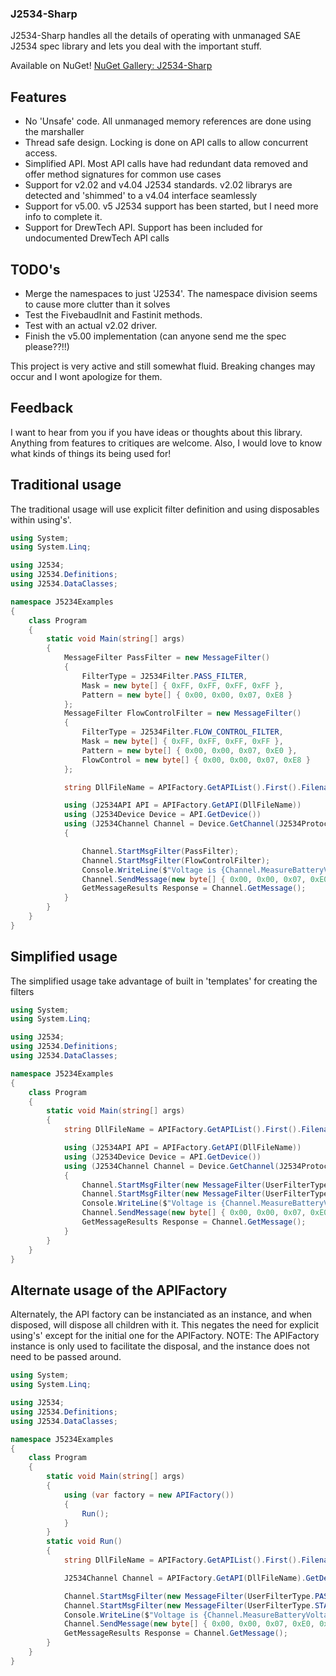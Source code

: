 ### J2534-Sharp ###

J2534-Sharp handles all the details of operating with unmanaged SAE J2534 spec library and lets you deal with the important stuff.

Available on NuGet! [NuGet Gallery: J2534-Sharp]

## Features ##
- No 'Unsafe' code.  All unmanaged memory references are done using the marshaller
- Thread safe design.   Locking is done on API calls to allow concurrent access.
- Simplified API.  Most API calls have had redundant data removed and offer method signatures for common use cases
- Support for v2.02 and v4.04 J2534 standards.  v2.02 librarys are detected and 'shimmed' to a v4.04 interface seamlessly
- Support for v5.00.  v5 J2534 support has been started, but I need more info to complete it.
- Support for DrewTech API.  Support has been included for undocumented DrewTech API calls

## TODO's ##
- Merge the namespaces to just 'J2534'.  The namespace division seems to cause more clutter than it solves
- Test the FivebaudInit and Fastinit methods.
- Test with an actual v2.02 driver.
- Finish the v5.00 implementation (can anyone send me the spec please??!!)

This project is very active and still somewhat fluid.  Breaking changes may occur and I wont apologize for them.

## Feedback ##
I want to hear from you if you have ideas or thoughts about this library.  Anything from features to critiques are welcome.  Also, I would love to know what kinds of things its being used for!

## Traditional usage ##
The traditional usage will use explicit filter definition and using disposables within using's'.
```csharp
using System;
using System.Linq;

using J2534;
using J2534.Definitions;
using J2534.DataClasses;

namespace J5234Examples
{
    class Program
    {
        static void Main(string[] args)
        {
            MessageFilter PassFilter = new MessageFilter()
            {
                FilterType = J2534Filter.PASS_FILTER,
                Mask = new byte[] { 0xFF, 0xFF, 0xFF, 0xFF },
                Pattern = new byte[] { 0x00, 0x00, 0x07, 0xE8 }
            };
            MessageFilter FlowControlFilter = new MessageFilter()
            {
                FilterType = J2534Filter.FLOW_CONTROL_FILTER,
                Mask = new byte[] { 0xFF, 0xFF, 0xFF, 0xFF },
                Pattern = new byte[] { 0x00, 0x00, 0x07, 0xE0 },
                FlowControl = new byte[] { 0x00, 0x00, 0x07, 0xE8 }
            };

            string DllFileName = APIFactory.GetAPIList().First().Filename;

            using (J2534API API = APIFactory.GetAPI(DllFileName))
            using (J2534Device Device = API.GetDevice())
            using (J2534Channel Channel = Device.GetChannel(J2534Protocol.ISO15765, J2534Baud.ISO15765, J2534CONNECTFLAG.NONE))
            {

                Channel.StartMsgFilter(PassFilter);
                Channel.StartMsgFilter(FlowControlFilter);
                Console.WriteLine($"Voltage is {Channel.MeasureBatteryVoltage() / 1000}");
                Channel.SendMessage(new byte[] { 0x00, 0x00, 0x07, 0xE0, 0x01, 0x00 });
                GetMessageResults Response = Channel.GetMessage();
            }
        }
    }
}
```

## Simplified usage ##
The simplified usage take advantage of built in 'templates' for creating the filters
```csharp
using System;
using System.Linq;

using J2534;
using J2534.Definitions;
using J2534.DataClasses;

namespace J5234Examples
{
    class Program
    {
        static void Main(string[] args)
        {
            string DllFileName = APIFactory.GetAPIList().First().Filename;

            using (J2534API API = APIFactory.GetAPI(DllFileName))
            using (J2534Device Device = API.GetDevice())
            using (J2534Channel Channel = Device.GetChannel(J2534Protocol.ISO15765, J2534Baud.ISO15765, J2534CONNECTFLAG.NONE))
            {
                Channel.StartMsgFilter(new MessageFilter(UserFilterType.PASS, new byte[] { 0x00, 0x00, 0x07, 0xE0}));
                Channel.StartMsgFilter(new MessageFilter(UserFilterType.STANDARDISO15765, new byte[] { 0x00, 0x00, 0x07, 0xE0}));
                Console.WriteLine($"Voltage is {Channel.MeasureBatteryVoltage() / 1000}");
                Channel.SendMessage(new byte[] { 0x00, 0x00, 0x07, 0xE0, 0x01, 0x00 });
                GetMessageResults Response = Channel.GetMessage();
            }
        }
    }
}
```

## Alternate usage of the APIFactory ##
Alternately, the API factory can be instanciated as an instance, and when disposed, will dispose all children with it.  This negates the need for explicit using's'
except for the initial one for the APIFactory.  NOTE:  The APIFactory instance is only used to facilitate the disposal, and the instance does not need to be passed
around.
```csharp
using System;
using System.Linq;

using J2534;
using J2534.Definitions;
using J2534.DataClasses;

namespace J5234Examples
{
    class Program
    {
        static void Main(string[] args)
        {
            using (var factory = new APIFactory())
            {
                Run();
            }
        }
        static void Run()
        {
            string DllFileName = APIFactory.GetAPIList().First().Filename;

            J2534Channel Channel = APIFactory.GetAPI(DllFileName).GetDevice().GetChannel(J2534Protocol.ISO15765, J2534Baud.ISO15765, J2534CONNECTFLAG.NONE);

            Channel.StartMsgFilter(new MessageFilter(UserFilterType.PASS, new byte[] { 0x00, 0x00, 0x07, 0xE0}));
            Channel.StartMsgFilter(new MessageFilter(UserFilterType.STANDARDISO15765, new byte[] { 0x00, 0x00, 0x07, 0xE0 }));
            Console.WriteLine($"Voltage is {Channel.MeasureBatteryVoltage() / 1000}");
            Channel.SendMessage(new byte[] { 0x00, 0x00, 0x07, 0xE0, 0x01, 0x00 });
            GetMessageResults Response = Channel.GetMessage();
        }
    }
}
```
[NuGet Gallery: J2534-Sharp]: http://www.nuget.org/packages/J2534-Sharp